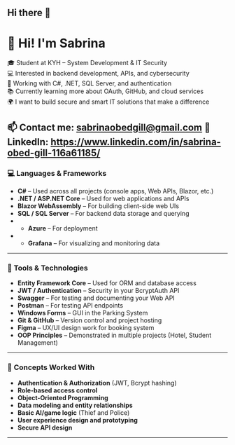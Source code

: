 ## Hi there 👋


# 👋 Hi! I'm Sabrina

🎓 Student at KYH – System Development & IT Security  
💻 Interested in backend development, APIs, and cybersecurity  
🔐 Working with C#, .NET, SQL Server, and authentication  
📚 Currently learning more about OAuth, GitHub, and cloud services  
🌍 I want to build secure and smart IT solutions that make a difference  

📫 Contact me: sabrinaobedgill@gmail.com
💼 LinkedIn: https://www.linkedin.com/in/sabrina-obed-gill-116a61185/
---

### 💻 **Languages & Frameworks**

* **C#** – Used across all projects (console apps, Web APIs, Blazor, etc.)
* **.NET / ASP.NET Core** – Used for web applications and APIs
* **Blazor WebAssembly** – For building client-side web UIs
* **SQL / SQL Server** – For backend data storage and querying
* * **Azure** – For deployment
* * **Grafana** – For visualizing and monitoring data 
  

---

### 🔧 **Tools & Technologies**

* **Entity Framework Core** – Used for ORM and database access
* **JWT / Authentication** – Security in your BcryptAuth API
* **Swagger** – For testing and documenting your Web API
* **Postman** – For testing API endpoints
* **Windows Forms** – GUI in the Parking System
* **Git & GitHub** – Version control and project hosting
* **Figma** – UX/UI design work for booking system
* **OOP Principles** – Demonstrated in multiple projects (Hotel, Student Management)

---

### 🧠 **Concepts Worked With**

* **Authentication & Authorization** (JWT, Bcrypt hashing)
* **Role-based access control**
* **Object-Oriented Programming**
* **Data modeling and entity relationships**
* **Basic AI/game logic** (Thief and Police)
* **User experience design and prototyping**
* **Secure API design**

---






